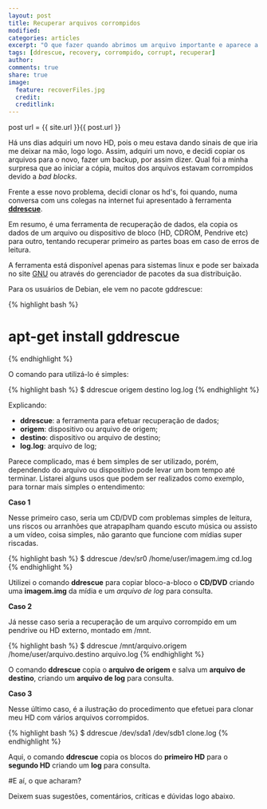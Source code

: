 ```yaml
---
layout: post
title: Recuperar arquivos corrompidos
modified:
categories: articles
excerpt: "O que fazer quando abrimos um arquivo importante e aparece a mensagem de arquivo corrompido?"
tags: [ddrescue, recovery, corrompido, corrupt, recuperar]
author:
comments: true
share: true
image:
  feature: recoverFiles.jpg
  credit:
  creditlink:
---
```


<div id="fb-root"></div>
<script>(function(d, s, id) {
  var js, fjs = d.getElementsByTagName(s)[0];
  if (d.getElementById(id)) return;
  js = d.createElement(s); js.id = id;
  js.src = "//connect.facebook.net/en_US/all.js#xfbml=1&appId=541394239351629";
  fjs.parentNode.insertBefore(js, fjs);
}(document, 'script', 'facebook-jssdk'));</script>

post url = {{ site.url }}{{ post.url }}

Há uns dias adquiri um novo HD, pois o meu estava dando sinais de que iria me
deixar na mão, logo logo. Assim, adquiri um novo, e decidi copiar os arquivos
para o novo, fazer um backup, por assim dizer. Qual foi a minha surpresa que ao
iniciar a cópia, muitos dos arquivos estavam corrompidos devido a *bad blocks*.

Frente a esse novo problema, decidi clonar os hd's, foi quando, numa conversa com uns colegas na internet fui apresentado à
ferramenta [**ddrescue**](http://www.gnu.org/software/ddrescue/manual/ddrescue_manual.html).

Em resumo, é uma ferramenta de recuperação de dados, ela copia os dados de um
arquivo ou dispositivo de bloco (HD, CDROM, Pendrive etc) para outro, tentando
recuperar primeiro as partes boas em caso de erros de leitura.

A ferramenta está disponível apenas para sistemas linux e pode ser baixada no
site [GNU](http://gnu.c3sl.ufpr.br/ftp/ddrescue/) ou através do gerenciador de
pacotes da sua distribuição.

Para os usuários de Debian, ele vem no pacote gddrescue:

{% highlight bash %}
 # apt-get install gddrescue
{% endhighlight %}

O comando para utilizá-lo é simples:

{% highlight bash %}
 $ ddrescue origem destino log.log
{% endhighlight %}

Explicando:

+ **ddrescue**: a ferramenta para efetuar recuperação de dados;
+ **origem**: dispositivo ou arquivo de origem;
+ **destino**: dispositivo ou arquivo de destino;
+ **log.log**: arquivo de log;

Parece complicado, mas é bem simples de ser utilizado, porém, dependendo do
arquivo ou dispositivo pode levar um bom tempo até terminar. Listarei alguns
usos que podem ser realizados como exemplo, para tornar mais simples o
entendimento:

**Caso 1**

Nesse primeiro caso, seria um CD/DVD com problemas simples de leitura, uns
riscos ou arranhões que atrapaplham quando escuto música ou assisto a um vídeo,
coisa simples, não garanto que funcione com mídias super riscadas.

{% highlight bash %}
 $ ddrescue /dev/sr0 /home/user/imagem.img cd.log
{% endhighlight %}

Utilizei o comando **ddrescue** para copiar bloco-a-bloco o **CD/DVD** criando uma
**imagem.img** da mídia e um *arquivo de log* para consulta.

**Caso 2**

Já nesse caso seria a recuperação de um arquivo corrompido em um pendrive ou HD
externo, montado em /mnt.

{% highlight bash %}
 $ ddrescue /mnt/arquivo.origem /home/user/arquivo.destino arquivo.log
{% endhighlight %}

O comando **ddrescue** copia o **arquivo de origem** e salva um **arquivo de
destino**, criando um **arquivo de log** para consulta.

**Caso 3**

Nesse último caso, é a ilustração do procedimento que efetuei para clonar meu HD
com vários arquivos corrompidos.

{% highlight bash %}
 $ ddrescue /dev/sda1 /dev/sdb1 clone.log
{% endhighlight %}

Aqui, o comando **ddrescue** copia os blocos do **primeiro HD** para o **segundo HD**
criando um **log** para consulta.

#E aí, o que acharam?

Deixem suas sugestões, comentários, críticas e dúvidas logo abaixo.

<div class="fb-comments" data-href="http://blog.shundake.xyz{{ post.url }}/"
data-width="600" data-num-posts="2" data-colorscheme="dark"></div>
